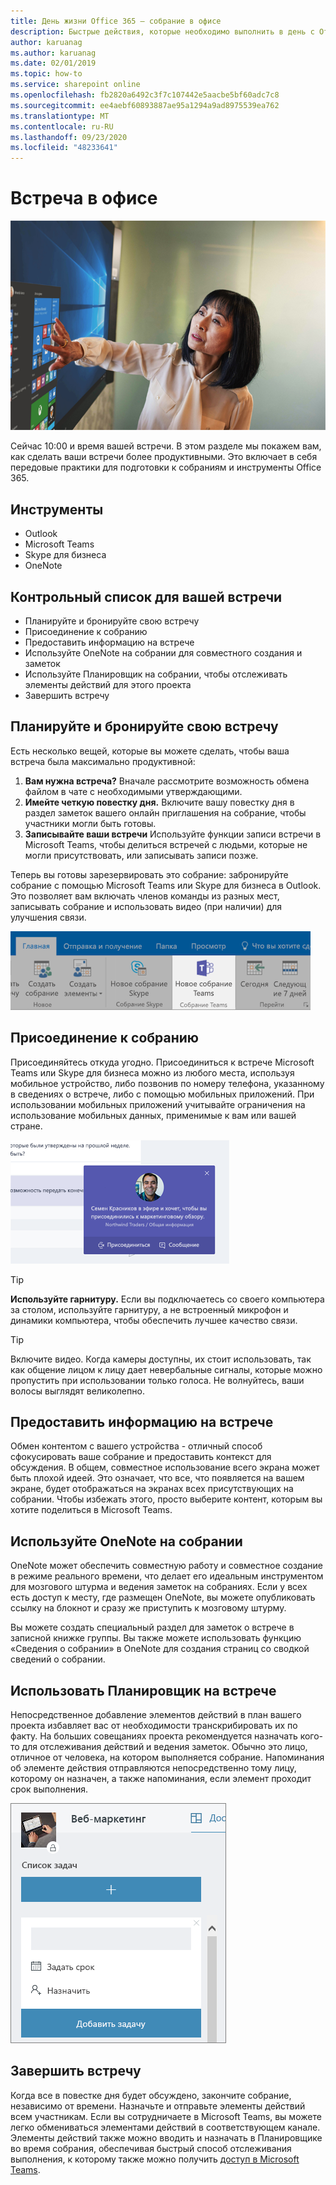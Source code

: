 ```yaml
---
title: День жизни Office 365 — собрание в офисе
description: Быстрые действия, которые необходимо выполнить в день с Office 365
author: karuanag
ms.author: karuanag
ms.date: 02/01/2019
ms.topic: how-to
ms.service: sharepoint online
ms.openlocfilehash: fb2820a6492c3f7c107442e5aacbe5bf60adc7c8
ms.sourcegitcommit: ee4aebf60893887ae95a1294a9ad8975539ea762
ms.translationtype: MT
ms.contentlocale: ru-RU
ms.lasthandoff: 09/23/2020
ms.locfileid: "48233641"
---
```

# <a name="meeting-at-the-office"></a>Встреча в офисе

![Поездка визуальная](media/ditl_meeting.png)

Сейчас 10:00 и время вашей встречи. В этом разделе мы покажем вам, как сделать ваши встречи более продуктивными.  Это включает в себя передовые практики для подготовки к собраниям и инструменты Office 365.  

## <a name="tools"></a>Инструменты
- Outlook
- Microsoft Teams
- Skype для бизнеса
- OneNote

## <a name="checklist-for-your-meeting"></a>Контрольный список для вашей встречи
- Планируйте и бронируйте свою встречу
- Присоединение к собранию
- Предоставить информацию на встрече
- Используйте OneNote на собрании для совместного создания и заметок
- Используйте Планировщик на собрании, чтобы отслеживать элементы действий для этого проекта
- Завершить встречу
 
## <a name="plan-and-book-your-meeting"></a>Планируйте и бронируйте свою встречу
Есть несколько вещей, которые вы можете сделать, чтобы ваша встреча была максимально продуктивной:

1. **Вам нужна встреча?** Вначале рассмотрите возможность обмена файлом в чате с необходимыми утверждающими.  
1. **Имейте четкую повестку дня.**  Включите вашу повестку дня в раздел заметок вашего онлайн приглашения на собрание, чтобы участники могли быть готовы.
1. **Записывайте ваши встречи**  Используйте функции записи встречи в Microsoft Teams, чтобы делиться встречей с людьми, которые не могли присутствовать, или записывать записи позже.  

Теперь вы готовы зарезервировать это собрание: забронируйте собрание с помощью Microsoft Teams или Skype для бизнеса в Outlook. Это позволяет вам включать членов команды из разных мест, записывать собрание и использовать видео (при наличии) для улучшения связи. 

![Группы в Outlook ](media/ditl_teamsoutlook.png)

## <a name="join-a-meeting"></a>Присоединение к собранию
Присоединяйтесь откуда угодно. Присоединиться к встрече Microsoft Teams или Skype для бизнеса можно из любого места, используя мобильное устройство, либо позвонив по номеру телефона, указанному в сведениях о встрече, либо с помощью мобильных приложений. При использовании мобильных приложений учитывайте ограничения на использование мобильных данных, применимые к вам или вашей стране.

![Уведомление о присоединении к встрече Teams](media/ditl_teamsjoin.png)

> [!TIP]
> **Используйте гарнитуру.** Если вы подключаетесь со своего компьютера за столом, используйте гарнитуру, а не встроенный микрофон и динамики компьютера, чтобы обеспечить лучшее качество связи.

> [!TIP]
> Включите видео. Когда камеры доступны, их стоит использовать, так как общение лицом к лицу дает невербальные сигналы, которые можно пропустить при использовании только голоса. Не волнуйтесь, ваши волосы выглядят великолепно. 

## <a name="present-information-in-a-meeting"></a>Предоставить информацию на встрече
Обмен контентом с вашего устройства - отличный способ сфокусировать ваше собрание и предоставить контекст для обсуждения. В общем, совместное использование всего экрана может быть плохой идеей. Это означает, что все, что появляется на вашем экране, будет отображаться на экранах всех присутствующих на собрании. Чтобы избежать этого, просто выберите контент, которым вы хотите поделиться в Microsoft Teams. 

## <a name="use-onenote-in-a-meeting"></a>Используйте OneNote на собрании
OneNote может обеспечить совместную работу и совместное создание в режиме реального времени, что делает его идеальным инструментом для мозгового штурма и ведения заметок на собраниях. Если у всех есть доступ к месту, где размещен OneNote, вы можете опубликовать ссылку на блокнот и сразу же приступить к мозговому штурму.

Вы можете создать специальный раздел для заметок о встрече в записной книжке группы. Вы также можете использовать функцию «Сведения о собрании» в OneNote для создания страниц со сводкой сведений о собрании.

## <a name="use-planner-in-a-meeting"></a>Использовать Планировщик на встрече
Непосредственное добавление элементов действий в план вашего проекта избавляет вас от необходимости транскрибировать их по факту. На больших совещаниях проекта рекомендуется назначать кого-то для отслеживания действий и ведения заметок. Обычно это лицо, отличное от человека, на котором выполняется собрание. Напоминания об элементе действия отправляются непосредственно тому лицу, которому он назначен, а также напоминания, если элемент проходит срок выполнения. 

![Планировщик заданий](media/ditl_task.png)

## <a name="end-a-meeting"></a>Завершить встречу
Когда все в повестке дня будет обсуждено, закончите собрание, независимо от времени. Назначьте и отправьте элементы действий всем участникам. Если вы сотрудничаете в Microsoft Teams, вы можете легко обмениваться элементами действий в соответствующем канале. Элементы действий также можно вводить и назначать в Планировщике во время собрания, обеспечивая быстрый способ отслеживания выполнения, к которому также можно получить [доступ в Microsoft Teams](https://support.office.com/article/use-planner-in-microsoft-teams-62798a9f-e8f7-4722-a700-27dd28a06ee0). 